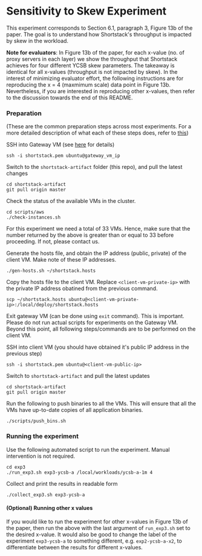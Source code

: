 # Sensitivity to Skew Experiment

This experiment corresponds to Section 6.1, paragraph 3, Figure 13b of the paper. The goal is to understand how Shortstack's throughput is impacted by skew in the workload.

**Note for evaluators**: In Figure 13b of the paper, for each x-value (no. of proxy servers in each layer) we show the throughput that Shortstack achieves for four different YCSB skew parameters. The takeaway is identical for all x-values (throughput is not impacted by skew). In the interest of minimizing evaluator effort, the following instructions are for reproducing the x = 4 (maxmimum scale) data point in Figure 13b. Nevertheless, if you are interested in reproducing other x-values, then refer to the discussion towards the end of this README.   

### Preparation

(These are the common preparation steps across most experiments. For a more detailed description of what each of these steps does, refer to [this](../hello_world/README.md))

SSH into Gateway VM (see [here](../docs/aws_info.md) for details)

```
ssh -i shortstack.pem ubuntu@gateway_vm_ip
```

Switch to the `shortstack-artifact` folder (this repo), and pull the latest changes

```
cd shortstack-artifact
git pull origin master
```

Check the status of the available VMs in the cluster. 

```
cd scripts/aws
./check-instances.sh
```

For this experiment we need a total of 33 VMs. Hence, make sure that the number returned by the above is greater than or equal to 33 before proceeding. If not, please contact us.

Generate the hosts file, and obtain the IP address (public, private) of the client VM.  Make note of these IP addresses.  

```
./gen-hosts.sh ~/shortstack.hosts
```

Copy the hosts file to the client VM. Replace `<client-vm-private-ip>` with the private IP address obatined from the previous command.

```
scp ~/shortstack.hosts ubuntu@<client-vm-private-ip>:/local/deploy/shortstack.hosts
```

Exit gateway VM (can be done using `exit` command). This is important. Please do not run actual scripts for experiments on the Gateway VM. Beyond this point, all following steps/commands are to be performed on the client VM.

SSH into client VM (you should have obtained it's public IP address in the previous step)
  
```
ssh -i shortstack.pem ubuntu@<client-vm-public-ip>
```

Switch to `shortstack-artifact` and pull the latest updates

```
cd shortstack-artifact
git pull origin master
```

Run the following to push binaries to all the VMs. This will ensure that all the VMs have up-to-date copies of all application binaries. 

```
./scripts/push_bins.sh
```

### Running the experiment

Use the following automated script to run the experiment. Manual intervention is not required.

```
cd exp3
./run_exp3.sh exp3-ycsb-a /local/workloads/ycsb-a-1m 4
```

Collect and print the results in readable form

```
./collect_exp3.sh exp3-ycsb-a
```

#### (Optional) Running other x values

If you would like to run the experiment for other x-values in Figure 13b of the paper, then run the above with the last argument of `run_exp3.sh` set to the desired x-value. It would also be good to change the label of the experiment `exp3-ycsb-a` to something different, e.g. `exp2-ycsb-a-x2`, to differentiate between the results for different x-values.

